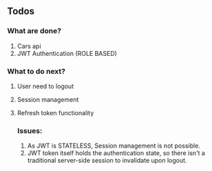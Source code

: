 ## Todos

### What are done?

1. Cars api
2. JWT Authentication (ROLE BASED)

### What to do next?

1. User need to logout
2. Session management
3. Refresh token functionality

   ### Issues:

   1. As JWT is STATELESS, Session management is not possible.
   2. JWT token itself holds the authentication state, so there isn't a traditional server-side session to invalidate upon logout.
